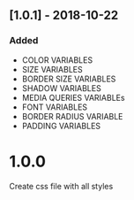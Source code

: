 ## [1.0.1] - 2018-10-22

### Added

-   COLOR VARIABLES
-   SIZE VARIABLES
-   BORDER SIZE VARIABLES
-   SHADOW VARIABLES
-   MEDIA QUERIES VARIABLEs
-   FONT VARIABLES
-   BORDER RADIUS VARIABLE
-   PADDING VARIABLES

# 1.0.0

Create css file with all styles
